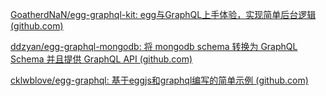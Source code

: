 [GoatherdNaN/egg-graphql-kit: egg与GraphQL上手体验，实现简单后台逻辑 (github.com)](https://github.com/GoatherdNaN/egg-graphql-kit)

[ddzyan/egg-graphql-mongodb: 将 mongodb schema 转换为 GraphQL Schema 并且提供 GraphQL API (github.com)](https://github.com/ddzyan/egg-graphql-mongodb)


[cklwblove/egg-graphql: 基于eggjs和graphql编写的简单示例 (github.com)](https://github.com/cklwblove/egg-graphql)